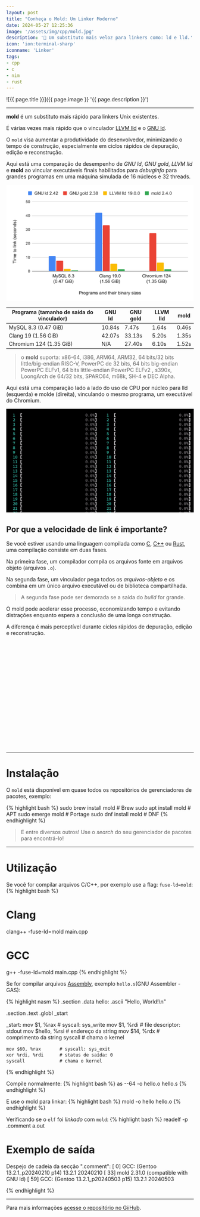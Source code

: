 ```yaml
---
layout: post
title: "Conheça o Mold: Um Linker Moderno"
date: 2024-05-27 12:25:36
image: '/assets/img/cpp/mold.jpg'
description: '🦠 Um substituto mais veloz para linkers como: ld e lld.'
icon: 'ion:terminal-sharp'
iconname: 'Linker'
tags:
- cpp
- c
- nim
- rust
---
```


![{{ page.title }}]({{ page.image }} '{{ page.description }}')

---

**mold** é um substituto mais rápido para linkers Unix existentes. 

É várias vezes mais rápido que o vinculador [LLVM lld](https://terminalroot.com.br/tags#llvm) e o [GNU ld](https://terminalroot.com.br/tags#gnu).  

O `mold` visa aumentar a produtividade do desenvolvedor, minimizando o tempo de construção, especialmente em ciclos rápidos de depuração, edição e reconstrução.

Aqui está uma comparação de desempenho de *GNU ld*, *GNU gold*, *LLVM lld* e **mold** ao vincular executáveis finais habilitados para *debuginfo* para grandes programas em uma máquina simulada de 16 núcleos e 32 threads.

![Chart](/assets/img/cpp/chart.svg) 

| Programa (tamanho de saída do vinculador)  | GNU ld | GNU gold | LLVM lld | mold
|--------------------------------------------|--------|----------|----------|------
| MySQL 8.3 (0.47 GiB)                       | 10.84s | 7.47s    | 1.64s    | 0.46s
| Clang 19 (1.56 GiB)                        | 42.07s | 33.13s   | 5.20s    | 1.35s
| Chromium 124 (1.35 GiB)                    | N/A    | 27.40s   | 6.10s    | 1.52s

> o **mold** suporta: x86-64, i386, ARM64, ARM32, 64 bits/32 bits little/big-endian RISC-V, PowerPC de 32 bits, 64 bits big-endian PowerPC ELFv1, 64 bits little-endian PowerPC ELFv2 , s390x, LoongArch de 64/32 bits, SPARC64, m68k, SH-4 e DEC Alpha.

Aqui está uma comparação lado a lado do uso de CPU por núcleo para lld (esquerda) e molde (direita), vinculando o mesmo programa, um executável do Chromium.

![Htop mold](/assets/img/cpp/htop.gif) 

## Por que a velocidade de link é importante?
Se você estiver usando uma linguagem compilada como [C](https://terminalroot.com.br/tags#linguagemc), [C++](https://terminalroot.com.br/tags#cpp) ou [Rust](https://terminalroot.com.br/tags#rust), uma compilação consiste em duas fases. 

Na primeira fase, um compilador compila os arquivos fonte em arquivos objeto (arquivos `.o`). 

Na segunda fase, um vinculador pega todos os *arquivos-objeto* e os combina em um único arquivo executável ou de biblioteca compartilhada.
> A segunda fase pode ser demorada se a saída do *build* for grande. 

O mold pode acelerar esse processo, economizando tempo e evitando distrações enquanto espera a conclusão de uma longa construção.

A diferença é mais perceptível durante ciclos rápidos de depuração, edição e reconstrução.


<!-- SQUARE - GAMES ROOT -->
<script async src="//pagead2.googlesyndication.com/pagead/js/adsbygoogle.js"></script>
<ins class="adsbygoogle"
style="display:inline-block;width:336px;height:280px"
data-ad-client="ca-pub-2838251107855362"
data-ad-slot="5351066970"></ins>
<script>
(adsbygoogle = window.adsbygoogle || []).push({});
</script>

---

# Instalação
O `mold` está disponível em quase todos os repositórios de gerenciadores de pacotes, exemplo:

{% highlight bash %}
sudo brew install mold # Brew
sudo apt install mold  # APT
sudo emerge mold       # Portage
sudo dnf install mold  # DNF
{% endhighlight %}
> E entre diversos outros! Use o *search* do seu gerenciador de pacotes para encontrá-lo!

---

# Utilização
Se você for compilar arquivos C/C++, por exemplo use a flag: `fuse-ld=mold`:
{% highlight bash %}
# Clang
clang++ -fuse-ld=mold main.cpp

# GCC
g++ -fuse-ld=mold main.cpp
{% endhighlight %}

Se for compilar arquivos [Assembly](https://terminalroot.com.br/tags#assembly), exemplo `hello.s`(GNU Assembler - GAS):

{% highlight nasm %}
.section .data
hello:
    .ascii "Hello, World!\n"

.section .text
.globl _start

_start:
    mov $1, %rax        # syscall: sys_write
    mov $1, %rdi        # file descriptor: stdout
    mov $hello, %rsi    # endereço da string
    mov $14, %rdx       # comprimento da string
    syscall             # chama o kernel

    mov $60, %rax       # syscall: sys_exit
    xor %rdi, %rdi      # status de saída: 0
    syscall             # chama o kernel
{% endhighlight %}

Compile normalmente:
{% highlight bash %}
as --64 -o hello.o hello.s
{% endhighlight %}

E use o mold para linkar:
{% highlight bash %}
mold -o hello hello.o
{% endhighlight %}

Verificando se o `elf` foi *linkado* com `mold`:
{% highlight bash %}
readelf -p .comment a.out

# Exemplo de saída

Despejo de cadeia da secção ".comment":
  [     0]  GCC: (Gentoo 13.2.1_p20240210 p14) 13.2.1 20240210
  [    33]  mold 2.31.0 (compatible with GNU ld)
  [    59]  GCC: (Gentoo 13.2.1_p20240503 p15) 13.2.1 20240503

{% endhighlight %}

---

Para mais informações [acesse o repositório no GiiHub](https://github.com/rui314/mold).

